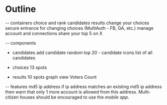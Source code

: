 # Outline
-- containers
choice and rank
candidates
results
change your choices
secure entrance for changing choices (MultiAuth - FB, GA, etc.)
manage account and connections
share your top 5 on X

-- components
* candidates
add candidate
random top 20 - candidate icons
list of all candidates

* choices
13 spots

* results
10 spots
graph view
Voters Count

-- features
md5 ip address
if ip address matches an existing md5 ip address then warn that only 1 more account is allowed from this address. Multi-citizen houses should be encouraged to use the _mobile app_.

